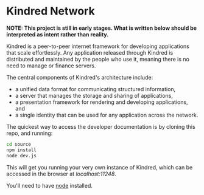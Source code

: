 # Kindred Network

**NOTE: This project is still in early stages. What is written below should be interpreted as intent rather than reality.**

Kindred is a peer-to-peer internet framework for developing applications that scale effortlessly. Any application released through Kindred is distributed and maintained by the people who use it, meaning there is no need to manage or finance servers.

The central components of Kindred's architecture include:

- a unified data format for communicating structured information,
- a server that manages the storage and sharing of applications,
- a presentation framework for rendering and developing applications, and
- a single identity that can be used for any application across the network.

The quickest way to access the developer documentation is by cloning this repo, and running:
 
```bash
cd source
npm install
node dev.js
```

This will get you running your very own instance of Kindred, which can be accessed in the browser at *localhost:11248*.

You'll need to have [node](https://nodejs.org/) installed. 
